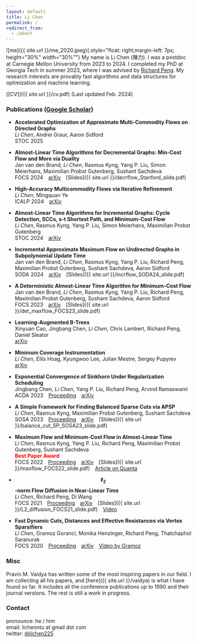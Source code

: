 ```yaml
---
layout: default
title: Li Chen
permalink: /
redirect_from:
  - /about
---
```


![me]({{ site.url }}/me_2020.jpeg){:style="float: right;margin-left: 7px; height="30%" width="30%""}
My name is Li Chen (陳力).
I was a postdoc at Carnegie Mellon University from 2023 to 2024.
I completed my PhD at Georgia Tech in summer 2023, where I was advised by [Richard Peng](https://www.cs.cmu.edu/~yangp/).
My research interests are provably fast algorithms and data structures for optimization and machine learning.
<!--based on graph theory, convex optimization, and numerical linear algebra.-->
<!--My research interests are in the design, analysis, and implementation of efficient algorithms, with a focus on algorithms and data structures for handling large graphs and networks.-->


[[CV]]({{ site.url }}/cv.pdf) (Last updated Feb. 2024)


### Publications ([Google Scholar](https://scholar.google.com.tw/citations?user=Xeri3k0AAAAJ&hl=en))

* **Accelerated Optimization of Approximate Multi-Commodity Flows on Directed Graphs**  
  *Li Chen*, Andrei Graur, Aaron Sidford  
  STOC 2025

* **Almost-Linear Time Algorithms for Decremental Graphs: Min-Cost Flow and More via Duality**  
  Jan van den Brand, *Li Chen*, Rasmus Kyng, Yang P. Liu, Simon Meierhans, Maximilian Probst Gutenberg, Sushant Sachdeva  
  FOCS 2024&emsp;[arXiv](https://arxiv.org/abs/2407.10830)&emsp;[Slides]({{ site.url }}/decrflow_Stanford_slide.pdf)

* **High-Accuracy Multicommodity Flows via Iterative Refinement**  
  *Li Chen*, Mingquan Ye  
  ICALP 2024&emsp;[arXiv](https://arxiv.org/abs/2304.11252)

* **Almost-Linear Time Algorithms for Incremental Graphs: Cycle Detection, SCCs, s-t Shortest Path, and Minimum-Cost Flow**  
  *Li Chen*, Rasmus Kyng, Yang P. Liu, Simon Meierhans, Maximilian Probst Gutenberg  
  STOC 2024&emsp;[arXiv](https://arxiv.org/abs/2311.18295)

* **Incremental Approximate Maximum Flow on Undirected Graphs in Subpolynomial Update Time**  
  Jan van den Brand, *Li Chen*, Rasmus Kyng, Yang P. Liu, Richard Peng, Maximilian Probst Gutenberg, Sushant Sachdeva, Aaron Sidford  
  SODA 2024&emsp;[arXiv](https://arxiv.org/abs/2311.03174)&emsp;[Slides]({{ site.url }}/incrflow_SODA24_slide.pdf)

* **A Deterministic Almost-Linear Time Algorithm for Minimum-Cost Flow**  
  Jan van den Brand, *Li Chen*, Rasmus Kyng, Yang P. Liu, Richard Peng, Maximilian Probst Gutenberg, Sushant Sachdeva, Aaron Sidford  
  FOCS 2023&emsp;[arXiv](https://arxiv.org/abs/2309.16629)&emsp;[Slides]({{ site.url }}/det_maxflow_FOCS23_slide.pdf)

* **Learning-Augmented B-Trees**  
  Xinyuan Cao, Jingbang Chen, *Li Chen*, Chris Lambert, Richard Peng, Daniel Sleator  
  [arXiv](https://arxiv.org/abs/2211.09251)

* **Minimum Coverage Instrumentation**  
  *Li Chen*, Ellis Hoag, Kyungwoo Lee, Julian Mestre, Sergey Pupyrev  
  [arXiv](https://arxiv.org/abs/2208.13907)

* **Exponential Convergence of Sinkhorn Under Regularization Scheduling**  
  Jingbang Chen, *Li Chen*, Yang P. Liu, Richard Peng, Arvind Ramaswami  
  ACDA 2023&emsp;[Proceeding](https://epubs.siam.org/doi/abs/10.1137/1.9781611977714.16)&emsp;[arXiv](https://arxiv.org/abs/2207.00736)

* **A Simple Framework for Finding Balanced Sparse Cuts via APSP**  
  *Li Chen*, Rasmus Kyng, Maximilian Probst Gutenberg, Sushant Sachdeva  
  SOSA 2023&emsp;[Proceeding](https://epubs.siam.org/doi/abs/10.1137/1.9781611977585.ch5)&emsp;[arXiv](https://arxiv.org/abs/2209.08845)&emsp;[Slides]({{ site.url }}/balance_cut_SP_SOSA23_slide.pdf)

* **Maximum Flow and Minimum-Cost Flow in Almost-Linear Time**  
  *Li Chen*, Rasmus Kyng, Yang P. Liu, Richard Peng, Maximilian Probst Gutenberg, Sushant Sachdeva  
  <strong style="color:red">Best Paper Award</strong>  
  FOCS 2022&emsp;[Proceeding](https://ieeexplore.ieee.org/document/9996881)&emsp;[arXiv](https://arxiv.org/abs/2203.00671)&emsp;[Slides]({{ site.url }}/maxflow_FOCS22_slide.pdf)&emsp;[Article on Quanta](https://www.quantamagazine.org/researchers-achieve-absurdly-fast-algorithm-for-network-flow-20220608/)

* **$$\ell_2$$-norm Flow Diffusion in Near-Linear Time**  
  *Li Chen*, Richard Peng, Di Wang  
  FOCS 2021&emsp;[Proceeding](https://ieeexplore.ieee.org/abstract/document/9719724)&emsp;[arXiv](https://arxiv.org/abs/2105.14629)&emsp;[Slides]({{ site.url }}/L2_diffusion_FOCS21_slide.pdf)&emsp;[Video](https://youtu.be/6sf1UQCd-6Y)

* **Fast Dynamic Cuts, Distances and Effective Resistances via Vertex Sparsifiers**  
  *Li Chen*, Gramoz Goranci, Monika Henzinger, Richard Peng, Thatchaphol Saranurak  
  FOCS 2020&emsp;[Proceeding](https://ieeexplore.ieee.org/abstract/document/9317991)&emsp;[arXiv](https://arxiv.org/abs/2005.02368)&emsp;[Video by Gramoz](https://youtu.be/RbjBt-CvE1I)

<!--### Manuscripts-->

### Misc

Pravin M. Vaidya has written some of the most inspiring papers in our field.
I am collecting all his papers, and [here]({{ site.url }}/vaidya) is what I have found so far.
It includes all the conference publications up to 1990 and their journal versions.
The rest is still a work in progress.


### Contact

pronounce: he / him  
email: lichenntu at gmail dot com  
twitter: [@lichen225](https://twitter.com/lichen225)

